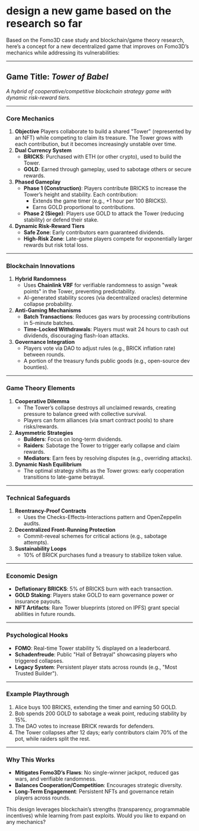 
# design a new game based on the research so far

Based on the Fomo3D case study and blockchain/game theory research, here’s a concept for a new decentralized game that improves on Fomo3D’s mechanics while addressing its vulnerabilities:

---

## **Game Title**: *Tower of Babel*

*A hybrid of cooperative/competitive blockchain strategy game with dynamic risk-reward tiers.*

---

### **Core Mechanics**

1. **Objective**
Players collaborate to build a shared "Tower" (represented by an NFT) while competing to claim its treasure. The Tower grows with each contribution, but it becomes increasingly unstable over time.
2. **Dual Currency System**
    - **BRICKS**: Purchased with ETH (or other crypto), used to build the Tower.
    - **GOLD**: Earned through gameplay, used to sabotage others or secure rewards.
3. **Phased Gameplay**
    - **Phase 1 (Construction)**:
Players contribute BRICKS to increase the Tower’s height and stability. Each contribution:
        - Extends the game timer (e.g., +1 hour per 100 BRICKS).
        - Earns GOLD proportional to contributions.
    - **Phase 2 (Siege)**:
Players use GOLD to attack the Tower (reducing stability) or defend their stake.
4. **Dynamic Risk-Reward Tiers**
    - **Safe Zone**: Early contributors earn guaranteed dividends.
    - **High-Risk Zone**: Late-game players compete for exponentially larger rewards but risk total loss.

---

### **Blockchain Innovations**

1. **Hybrid Randomness**
    - Uses **Chainlink VRF** for verifiable randomness to assign "weak points" in the Tower, preventing predictability.
    - AI-generated stability scores (via decentralized oracles) determine collapse probability.
2. **Anti-Gaming Mechanisms**
    - **Batch Transactions**: Reduces gas wars by processing contributions in 5-minute batches.
    - **Time-Locked Withdrawals**: Players must wait 24 hours to cash out dividends, discouraging flash-loan attacks.
3. **Governance Integration**
    - Players vote via DAO to adjust rules (e.g., BRICK inflation rate) between rounds.
    - A portion of the treasury funds public goods (e.g., open-source dev bounties).

---

### **Game Theory Elements**

1. **Cooperative Dilemma**
    - The Tower’s collapse destroys all unclaimed rewards, creating pressure to balance greed with collective survival.
    - Players can form alliances (via smart contract pools) to share risks/rewards.
2. **Asymmetric Strategies**
    - **Builders**: Focus on long-term dividends.
    - **Raiders**: Sabotage the Tower to trigger early collapse and claim rewards.
    - **Mediators**: Earn fees by resolving disputes (e.g., overriding attacks).
3. **Dynamic Nash Equilibrium**
    - The optimal strategy shifts as the Tower grows: early cooperation transitions to late-game betrayal.

---

### **Technical Safeguards**

1. **Reentrancy-Proof Contracts**
    - Uses the Checks-Effects-Interactions pattern and OpenZeppelin audits.
2. **Decentralized Front-Running Protection**
    - Commit-reveal schemes for critical actions (e.g., sabotage attempts).
3. **Sustainability Loops**
    - 10% of BRICK purchases fund a treasury to stabilize token value.

---

### **Economic Design**

- **Deflationary BRICKS**: 5% of BRICKS burn with each transaction.
- **GOLD Staking**: Players stake GOLD to earn governance power or insurance payouts.
- **NFT Artifacts**: Rare Tower blueprints (stored on IPFS) grant special abilities in future rounds.

---

### **Psychological Hooks**

- **FOMO**: Real-time Tower stability % displayed on a leaderboard.
- **Schadenfreude**: Public "Hall of Betrayal" showcasing players who triggered collapses.
- **Legacy System**: Persistent player stats across rounds (e.g., "Most Trusted Builder").

---

### **Example Playthrough**

1. Alice buys 100 BRICKS, extending the timer and earning 50 GOLD.
2. Bob spends 200 GOLD to sabotage a weak point, reducing stability by 15%.
3. The DAO votes to increase BRICK rewards for defenders.
4. The Tower collapses after 12 days; early contributors claim 70% of the pot, while raiders split the rest.

---

### **Why This Works**

- **Mitigates Fomo3D’s Flaws**: No single-winner jackpot, reduced gas wars, and verifiable randomness.
- **Balances Cooperation/Competition**: Encourages strategic diversity.
- **Long-Term Engagement**: Persistent NFTs and governance retain players across rounds.

This design leverages blockchain’s strengths (transparency, programmable incentives) while learning from past exploits. Would you like to expand on any mechanics?

